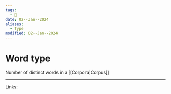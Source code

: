 ```yaml
---
tags:
  - 🌱
date: 02--Jan--2024
aliases:
  - Type
modified: 02--Jan--2024
---
```

# Word type
Number of distinct words in a [[Corpora|Corpus]]

---
Links:
